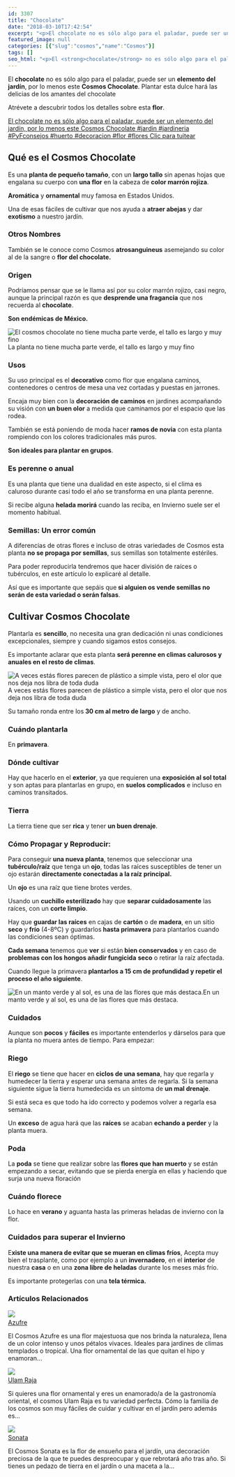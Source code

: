 ```yaml
---
id: 3307
title: "Chocolate"
date: "2018-03-10T17:42:54"
excerpt: "<p>El chocolate no es sólo algo para el paladar, puede ser un elemento del jardín, por lo menos este Cosmos Chocolate. Plantar esta dulce hará las delicias de los amantes del chocolate Atrévete a descubrir todos los detalles sobre esta flor. Qué es el Cosmos Chocolate Es una planta de pequeño tamaño, con un largo&hellip; <a class=\"more-link\" href=\"https://plantasyflores.online/cosmos/chocolate/\">Seguir leyendo <span class=\"screen-reader-text\">Chocolate</span> <span class=\"meta-nav\" aria-hidden=\"true\">&rarr;</span></a></p>\n"
featured_image: null
categories: [{"slug":"cosmos","name":"Cosmos"}]
tags: []
seo_html: "<p>El <strong>chocolate</strong> no es sólo algo para el paladar, puede ser un <strong>elemento del jardín</strong>, por lo menos este <strong>Cosmos Chocolate</strong>. Plantar esta dulce hará las delicias de los amantes del chocolate</p> <p>Atrévete a descubrir todos los detalles sobre esta <strong>flor</strong>.</p> <p><a href=\"https://twitter.com/intent/tweet?url=/cosmos/sonata/&amp;text=El%20chocolate%20no%20es%20s%C3%B3lo%20algo%20para%20el%20paladar%2C%20puede%20ser%20un%20elemento%20del%20jard%C3%ADn%2C%20por%20lo%20menos%20este%20Cosmos%20Chocolate%20%23jardin%20%23jardineria%20%23PyFconsejos%20%23huerto%20%23decoracion%20%23flor%20%23flores&amp;via=JardineraAmable&amp;related=JardineraAmable\" target=\"_blank\" rel=\"noopener noreferrer\">El chocolate no es sólo algo para el paladar, puede ser un elemento del jardín, por lo menos este Cosmos Chocolate #jardin #jardineria #PyFconsejos #huerto #decoracion #flor #flores </a><a href=\"https://twitter.com/intent/tweet?url=/cosmos/sonata/&amp;text=El%20chocolate%20no%20es%20s%C3%B3lo%20algo%20para%20el%20paladar%2C%20puede%20ser%20un%20elemento%20del%20jard%C3%ADn%2C%20por%20lo%20menos%20este%20Cosmos%20Chocolate%20%23jardin%20%23jardineria%20%23PyFconsejos%20%23huerto%20%23decoracion%20%23flor%20%23flores&amp;via=JardineraAmable&amp;related=JardineraAmable\" target=\"_blank\" rel=\"noopener noreferrer\">﻿Clic para tuitear</a></p> <h2>Qué es el Cosmos Chocolate</h2> <p>Es una <strong>planta de pequeño tamaño</strong>, con un <strong>largo tallo</strong> sin apenas hojas que engalana su cuerpo con <strong>una flor</strong> en la cabeza de <strong>color marrón rojiza</strong>.</p> <p><strong>Aromática</strong> y <strong>ornamental</strong> muy famosa en Estados Unidos.</p> <p>Una de esas fáciles de cultivar que nos ayuda a <strong>atraer abejas</strong> y dar <strong>exotismo</strong> a nuestro jardín.</p> <h3>Otros Nombres</h3> <p>También se le conoce como Cosmos <strong>atrosanguineus</strong> asemejando su color al de la sangre o <strong>flor del chocolate.</strong></p> <h3>Origen</h3> <p>Podríamos pensar que se le llama así por su color marrón rojizo, casi negro, aunque la principal razón es que <strong>desprende una fragancia</strong> que nos recuerda al <strong>chocolate</strong>.</p> <p><strong>Son endémicas de México.</strong></p> <img src=\"https://plantasyflores.online/wp-content/uploads/2018/03/chocolate-flower-573299_1280-325x217.jpg\" alt=\"El cosmos chocolate no tiene mucha parte verde, el tallo es largo y muy fino\" />La planta no tiene mucha parte verde, el tallo es largo y muy fino <h3>Usos</h3> <p>Su uso principal es el <strong>decorativo</strong> como flor que engalana caminos, contenedores o centros de mesa una vez cortadas y puestas en jarrones.</p> <p>Encaja muy bien con la <strong>decoración de caminos</strong> en jardines acompañando su visión con <strong>un buen olor</strong> a medida que caminamos por el espacio que las rodea.</p> <p>También se está poniendo de moda hacer <strong>ramos de novia</strong> con esta planta rompiendo con los colores tradicionales más puros.</p> <p><strong>Son ideales para plantar en grupos</strong>.</p> <h3>Es perenne o anual</h3> <p>Es una planta que tiene una dualidad en este aspecto, si el clima es caluroso durante casi todo el año se transforma en una planta perenne.</p> <p>Si recibe alguna <strong>helada morirá</strong> cuando las reciba, en Invierno suele ser el momento habitual.</p> <h3>Semillas: Un error común</h3> <p>A diferencias de otras flores e incluso de otras variedades de Cosmos esta planta <strong>no se propaga por semillas</strong>, sus semillas son totalmente estériles.</p> <p>Para poder reproducirla tendremos que hacer división de raíces o tubérculos, en este artículo lo explicaré al detalle.</p> <p>Así que es importante que sepáis que<strong> si alguien os vende semillas no serán de esta variedad o serán falsas</strong>.</p> <h2>Cultivar Cosmos Chocolate</h2> <p>Plantarla es <strong>sencillo</strong>, no necesita una gran dedicación ni unas condiciones excepcionales, siempre y cuando sigamos estos consejos.</p> <p>Es importante aclarar que esta planta <strong>será perenne en climas calurosos y anuales en el resto de climas</strong>.</p> <img src=\"https://plantasyflores.online/wp-content/uploads/2018/03/chocolate-kosmee-1649008_1280-325x217.jpg\" alt=\"A veces estás flores parecen de plástico a simple vista, pero el olor que nos deja nos libra de toda duda\" />A veces estás flores parecen de plástico a simple vista, pero el olor que nos deja nos libra de toda duda <p>Su tamaño ronda entre los<strong> 30 cm al metro de largo</strong> y de ancho.</p> <h3>Cuándo plantarla</h3> <p>En <strong>primavera</strong>.</p> <h3>Dónde cultivar</h3> <p>Hay que hacerlo en el <strong>exterior</strong>, ya que requieren una <strong>exposición al sol total</strong> y son aptas para plantarlas en grupo, en <strong>suelos complicados</strong> e incluso en caminos transitados.</p> <h3>Tierra</h3> <p>La tierra tiene que ser <strong>rica</strong> y tener <strong>un buen drenaje</strong>.</p> <h3>Cómo Propagar y Reproducir:</h3> <p>Para conseguir<strong> una nueva planta</strong>, tenemos que seleccionar una <strong>tubérculo/raíz</strong> que tenga un<strong> ojo</strong>, todas las raíces susceptibles de tener un ojo estarán <strong>directamente conectadas a la raíz principal.</strong></p> <p>Un <strong>ojo</strong> es una raíz que tiene brotes verdes.</p> <p>Usando un <strong>cuchillo esterilizado</strong> hay que <strong>separar cuidadosamente</strong> las raíces, con un <strong>corte limpio</strong>.</p> <p>Hay que <strong>guardar las raíces</strong> en cajas de <strong>cartón</strong> o de <strong>madera</strong>, en un sitio <strong>seco</strong> y <strong>frío</strong> (4-8ºC) y guardarlos<strong> hasta primavera</strong> para plantarlos cuando las condiciones sean óptimas.</p> <p><strong>Cada semana</strong> tenemos que <strong>ver</strong> si están<strong> bien conservados</strong> y en caso de <strong>problemas con los hongos añadir fungicida</strong> <strong>seco</strong> o retirar la raíz afectada.</p> <p>Cuando llegue la primavera<strong> plantarlos a 15 cm de profundidad y repetir el proceso el año siguiente</strong>.</p> <img src=\"https://plantasyflores.online/wp-content/uploads/2018/03/flower-2796939_1280-325x243.jpg\" alt=\"En un manto verde y al sol, es una de las flores que más destaca. \" />En un manto verde y al sol, es una de las flores que más destaca. <h3>Cuidados</h3> <p>Aunque son <strong>pocos</strong> y <strong>fáciles</strong> es importante entenderlos y dárselos para que la planta no muera antes de tiempo. Para empezar:</p> <h3>Riego</h3> <p>El <strong>riego</strong> se tiene que hacer en <strong>ciclos de una semana</strong>, hay que regarla y humedecer la tierra y esperar una semana antes de regarla. Si la semana siguiente sigue la tierra humedecida es un síntoma de <strong>un mal drenaje</strong>.</p> <p>Si está seca es que todo ha ido correcto y podemos volver a regarla esa semana.</p> <p>Un <strong>exceso</strong> de agua hará que las <strong>raíces</strong> se acaban <strong>echando a perder</strong> y la planta muera.</p> <h3>Poda</h3> <p>La <strong>poda</strong> se tiene que realizar sobre las<strong> flores que han muerto</strong> y se están empezando a secar, evitando que se pierda energía en ellas y haciendo que surja una nueva floración</p> <h3>Cuándo florece</h3> <p>Lo hace en <strong>verano</strong> y aguanta hasta las primeras heladas de invierno con la flor.</p> <h3>Cuidados para superar el Invierno</h3> <p>E<strong>xiste una manera de evitar que se mueran en climas fríos</strong>, Acepta muy bien el trasplante, como por ejemplo a un <strong>invernadero</strong>, en el <strong>interior</strong> de nuestra <strong>casa</strong> o en una <strong>zona libre de heladas</strong> durante los meses más frío.</p> <p>Es importante protegerlas con una <strong>tela térmica.</strong></p> <h3> Artículos Relacionados<br /> </h3> <img src=\"https://plantasyflores.online/wp-content/uploads/2018/03/budapest-2842359_1280.jpg\" /> <a href=\"/cosmos/azufre/\"><br /> Azufre<br /> </a> <p>El Cosmos Azufre es una flor majestuosa que nos brinda la naturaleza, llena de un color intenso y unos pétalos vivaces. Ideales para jardines de climas templados o tropical. Una flor ornamental de las que quitan el hipo y enamoran...</p> <img src=\"https://plantasyflores.online/wp-content/uploads/2018/03/flowers-340310_1280.jpg\" /> <a href=\"/cosmos/ulam-raja/\"><br /> Ulam Raja<br /> </a> <p>Si quieres una flor ornamental y eres un enamorado/a de la gastronomía oriental, el cosmos Ulam Raja es tu variedad perfecta. Cómo la familia de los cosmos son muy fáciles de cuidar y cultivar en el jardín pero además es...</p> <img src=\"https://plantasyflores.online/wp-content/uploads/2018/03/pink-flower-1683590_1280.jpg\" /> <a href=\"/cosmos/sonata/\"><br /> Sonata<br /> </a> <p>El Cosmos Sonata es la flor de ensueño para el jardín, una decoración preciosa de la que te puedes despreocupar y que rebrotará año tras año. Si tienes un pedazo de tierra en el jardín o una maceta a la...</p>"
---
```


<p>El <strong>chocolate</strong> no es sólo algo para el paladar, puede ser un <strong>elemento del jardín</strong>, por lo menos este <strong>Cosmos Chocolate</strong>. Plantar esta dulce hará las delicias de los amantes del chocolate</p> <p>Atrévete a descubrir todos los detalles sobre esta <strong>flor</strong>.</p> <p><a href="https://twitter.com/intent/tweet?url=/cosmos/sonata/&amp;text=El%20chocolate%20no%20es%20s%C3%B3lo%20algo%20para%20el%20paladar%2C%20puede%20ser%20un%20elemento%20del%20jard%C3%ADn%2C%20por%20lo%20menos%20este%20Cosmos%20Chocolate%20%23jardin%20%23jardineria%20%23PyFconsejos%20%23huerto%20%23decoracion%20%23flor%20%23flores&amp;via=JardineraAmable&amp;related=JardineraAmable" target="_blank" rel="noopener noreferrer">El chocolate no es sólo algo para el paladar, puede ser un elemento del jardín, por lo menos este Cosmos Chocolate #jardin #jardineria #PyFconsejos #huerto #decoracion #flor #flores </a><a href="https://twitter.com/intent/tweet?url=/cosmos/sonata/&amp;text=El%20chocolate%20no%20es%20s%C3%B3lo%20algo%20para%20el%20paladar%2C%20puede%20ser%20un%20elemento%20del%20jard%C3%ADn%2C%20por%20lo%20menos%20este%20Cosmos%20Chocolate%20%23jardin%20%23jardineria%20%23PyFconsejos%20%23huerto%20%23decoracion%20%23flor%20%23flores&amp;via=JardineraAmable&amp;related=JardineraAmable" target="_blank" rel="noopener noreferrer">﻿Clic para tuitear</a></p> <h2>Qué es el Cosmos Chocolate</h2> <p>Es una <strong>planta de pequeño tamaño</strong>, con un <strong>largo tallo</strong> sin apenas hojas que engalana su cuerpo con <strong>una flor</strong> en la cabeza de <strong>color marrón rojiza</strong>.</p> <p><strong>Aromática</strong> y <strong>ornamental</strong> muy famosa en Estados Unidos.</p> <p>Una de esas fáciles de cultivar que nos ayuda a <strong>atraer abejas</strong> y dar <strong>exotismo</strong> a nuestro jardín.</p> <h3>Otros Nombres</h3> <p>También se le conoce como Cosmos <strong>atrosanguineus</strong> asemejando su color al de la sangre o <strong>flor del chocolate.</strong></p> <h3>Origen</h3> <p>Podríamos pensar que se le llama así por su color marrón rojizo, casi negro, aunque la principal razón es que <strong>desprende una fragancia</strong> que nos recuerda al <strong>chocolate</strong>.</p> <p><strong>Son endémicas de México.</strong></p> <img src="https://plantasyflores.online/wp-content/uploads/2018/03/chocolate-flower-573299_1280-325x217.jpg" alt="El cosmos chocolate no tiene mucha parte verde, el tallo es largo y muy fino" />La planta no tiene mucha parte verde, el tallo es largo y muy fino <h3>Usos</h3> <p>Su uso principal es el <strong>decorativo</strong> como flor que engalana caminos, contenedores o centros de mesa una vez cortadas y puestas en jarrones.</p> <p>Encaja muy bien con la <strong>decoración de caminos</strong> en jardines acompañando su visión con <strong>un buen olor</strong> a medida que caminamos por el espacio que las rodea.</p> <p>También se está poniendo de moda hacer <strong>ramos de novia</strong> con esta planta rompiendo con los colores tradicionales más puros.</p> <p><strong>Son ideales para plantar en grupos</strong>.</p> <h3>Es perenne o anual</h3> <p>Es una planta que tiene una dualidad en este aspecto, si el clima es caluroso durante casi todo el año se transforma en una planta perenne.</p> <p>Si recibe alguna <strong>helada morirá</strong> cuando las reciba, en Invierno suele ser el momento habitual.</p> <h3>Semillas: Un error común</h3> <p>A diferencias de otras flores e incluso de otras variedades de Cosmos esta planta <strong>no se propaga por semillas</strong>, sus semillas son totalmente estériles.</p> <p>Para poder reproducirla tendremos que hacer división de raíces o tubérculos, en este artículo lo explicaré al detalle.</p> <p>Así que es importante que sepáis que<strong> si alguien os vende semillas no serán de esta variedad o serán falsas</strong>.</p> <h2>Cultivar Cosmos Chocolate</h2> <p>Plantarla es <strong>sencillo</strong>, no necesita una gran dedicación ni unas condiciones excepcionales, siempre y cuando sigamos estos consejos.</p> <p>Es importante aclarar que esta planta <strong>será perenne en climas calurosos y anuales en el resto de climas</strong>.</p> <img src="https://plantasyflores.online/wp-content/uploads/2018/03/chocolate-kosmee-1649008_1280-325x217.jpg" alt="A veces estás flores parecen de plástico a simple vista, pero el olor que nos deja nos libra de toda duda" />A veces estás flores parecen de plástico a simple vista, pero el olor que nos deja nos libra de toda duda <p>Su tamaño ronda entre los<strong> 30 cm al metro de largo</strong> y de ancho.</p> <h3>Cuándo plantarla</h3> <p>En <strong>primavera</strong>.</p> <h3>Dónde cultivar</h3> <p>Hay que hacerlo en el <strong>exterior</strong>, ya que requieren una <strong>exposición al sol total</strong> y son aptas para plantarlas en grupo, en <strong>suelos complicados</strong> e incluso en caminos transitados.</p> <h3>Tierra</h3> <p>La tierra tiene que ser <strong>rica</strong> y tener <strong>un buen drenaje</strong>.</p> <h3>Cómo Propagar y Reproducir:</h3> <p>Para conseguir<strong> una nueva planta</strong>, tenemos que seleccionar una <strong>tubérculo/raíz</strong> que tenga un<strong> ojo</strong>, todas las raíces susceptibles de tener un ojo estarán <strong>directamente conectadas a la raíz principal.</strong></p> <p>Un <strong>ojo</strong> es una raíz que tiene brotes verdes.</p> <p>Usando un <strong>cuchillo esterilizado</strong> hay que <strong>separar cuidadosamente</strong> las raíces, con un <strong>corte limpio</strong>.</p> <p>Hay que <strong>guardar las raíces</strong> en cajas de <strong>cartón</strong> o de <strong>madera</strong>, en un sitio <strong>seco</strong> y <strong>frío</strong> (4-8ºC) y guardarlos<strong> hasta primavera</strong> para plantarlos cuando las condiciones sean óptimas.</p> <p><strong>Cada semana</strong> tenemos que <strong>ver</strong> si están<strong> bien conservados</strong> y en caso de <strong>problemas con los hongos añadir fungicida</strong> <strong>seco</strong> o retirar la raíz afectada.</p> <p>Cuando llegue la primavera<strong> plantarlos a 15 cm de profundidad y repetir el proceso el año siguiente</strong>.</p> <img src="https://plantasyflores.online/wp-content/uploads/2018/03/flower-2796939_1280-325x243.jpg" alt="En un manto verde y al sol, es una de las flores que más destaca. " />En un manto verde y al sol, es una de las flores que más destaca. <h3>Cuidados</h3> <p>Aunque son <strong>pocos</strong> y <strong>fáciles</strong> es importante entenderlos y dárselos para que la planta no muera antes de tiempo. Para empezar:</p> <h3>Riego</h3> <p>El <strong>riego</strong> se tiene que hacer en <strong>ciclos de una semana</strong>, hay que regarla y humedecer la tierra y esperar una semana antes de regarla. Si la semana siguiente sigue la tierra humedecida es un síntoma de <strong>un mal drenaje</strong>.</p> <p>Si está seca es que todo ha ido correcto y podemos volver a regarla esa semana.</p> <p>Un <strong>exceso</strong> de agua hará que las <strong>raíces</strong> se acaban <strong>echando a perder</strong> y la planta muera.</p> <h3>Poda</h3> <p>La <strong>poda</strong> se tiene que realizar sobre las<strong> flores que han muerto</strong> y se están empezando a secar, evitando que se pierda energía en ellas y haciendo que surja una nueva floración</p> <h3>Cuándo florece</h3> <p>Lo hace en <strong>verano</strong> y aguanta hasta las primeras heladas de invierno con la flor.</p> <h3>Cuidados para superar el Invierno</h3> <p>E<strong>xiste una manera de evitar que se mueran en climas fríos</strong>, Acepta muy bien el trasplante, como por ejemplo a un <strong>invernadero</strong>, en el <strong>interior</strong> de nuestra <strong>casa</strong> o en una <strong>zona libre de heladas</strong> durante los meses más frío.</p> <p>Es importante protegerlas con una <strong>tela térmica.</strong></p> <h3> Artículos Relacionados<br /> </h3> <img src="https://plantasyflores.online/wp-content/uploads/2018/03/budapest-2842359_1280.jpg" /> <a href="/cosmos/azufre/"><br /> Azufre<br /> </a> <p>El Cosmos Azufre es una flor majestuosa que nos brinda la naturaleza, llena de un color intenso y unos pétalos vivaces. Ideales para jardines de climas templados o tropical. Una flor ornamental de las que quitan el hipo y enamoran...</p> <img src="https://plantasyflores.online/wp-content/uploads/2018/03/flowers-340310_1280.jpg" /> <a href="/cosmos/ulam-raja/"><br /> Ulam Raja<br /> </a> <p>Si quieres una flor ornamental y eres un enamorado/a de la gastronomía oriental, el cosmos Ulam Raja es tu variedad perfecta. Cómo la familia de los cosmos son muy fáciles de cuidar y cultivar en el jardín pero además es...</p> <img src="https://plantasyflores.online/wp-content/uploads/2018/03/pink-flower-1683590_1280.jpg" /> <a href="/cosmos/sonata/"><br /> Sonata<br /> </a> <p>El Cosmos Sonata es la flor de ensueño para el jardín, una decoración preciosa de la que te puedes despreocupar y que rebrotará año tras año. Si tienes un pedazo de tierra en el jardín o una maceta a la...</p>
